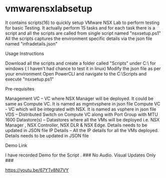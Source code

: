 # vmwarensxlabsetup
It contains scripts(16) to quickly setup VMware NSX Lab to perform testing for basic Testing. It actually perform 15 tasks and for each task there is a script and all the scripts are called from single script named "nsxsetup.ps1"
All the scripts captures the environment specific details via the json file named "infradetails.json"

Usage Instructions 

Download all the scripts and create a folder called "Scripts" under C:\ for windows ( I haven't had chance to test it in linux)
Modify the json file as per your environment 
Open PowerCLI and navigate to the C:\Scripts and execute "nsxsetup.ps1"

Pre-requisites

Management VC – VC where NSX Manager will be deployed. It could be same as Compute VC. It is named as mgmtvsphere in json file 
Compute VC -   VC which will be integrated with NSX. It is named as vsphere in json file  
VDS – Distributed Switch on Compute VC along with Port Group with MTU 1600
Datastore(s) – Datastores where all the VMs will be deployed i.e. NSX Manager , NSX Controller, NSX DLR & NSX Edge. Details needs to be updated in JSON file
IP Details – All the IP details for all the VMs deployed. Details needs to be updated in JSON file 

Demo Link

I have recorded Demo for the Script . ### No Audio. Visual Updates Only ###

https://youtu.be/67YTv8NI7VY
